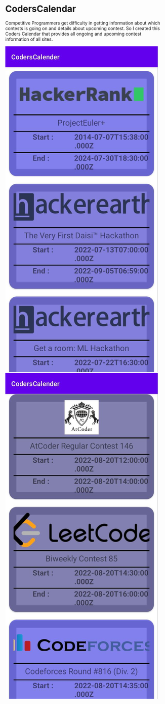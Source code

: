# CodersCalendar
Competitive Programmers get difficulty in getting information about which contests is going on and details about upcoming contest. So I created this Coders Calendar that provides all ongoing and upcoming contest information of all sites.

![alt text](https://github.com/SanyamGoyal401/CodersCalendar/blob/master/photo_6053285585558286932_y.jpg)
![alttext](https://github.com/SanyamGoyal401/CodersCalendar/blob/master/photo_6053285585558286931_y.jpg)
